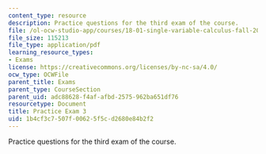 ```yaml
---
content_type: resource
description: Practice questions for the third exam of the course.
file: /ol-ocw-studio-app/courses/18-01-single-variable-calculus-fall-2006/1b4cf3c7507f00625f5cd2680e84b2f2_prexam3b.pdf
file_size: 115213
file_type: application/pdf
learning_resource_types:
- Exams
license: https://creativecommons.org/licenses/by-nc-sa/4.0/
ocw_type: OCWFile
parent_title: Exams
parent_type: CourseSection
parent_uid: adc88628-f4af-afbd-2575-962ba651df76
resourcetype: Document
title: Practice Exam 3
uid: 1b4cf3c7-507f-0062-5f5c-d2680e84b2f2
---
```

Practice questions for the third exam of the course.